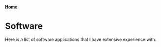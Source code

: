 #### [Home](./home)


# Software
  Here is a list of software applications that I have extensive experience with.
